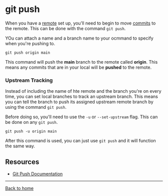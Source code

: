 # git push

When you have a [remote](./Remote.md) set up, you'll need to begin to move [commits](./Commit.md) to the remote. This can be done with the command `git push`. 

YOu can attach a name and a branch name to your ocmmand to specify when you're pushing to. 

```
git push origin main
```

This command will push the **main** branch to the remote called **origin**.
This means any commits that are in your local will be **pushed** to the remote. 

### Upstream Tracking

Instead of including the name of hte remote and the branch you're on every time, you can set local branches to track an upstream branch. This means you can tell the branch to push its assigned upstream remote branch by using the command `git push`. 

Before doing so, you'll need to use the `-u` or `--set-upstream` flag. This can be done on any `git push`. 

```
git push -u origin main
```

After this command is used, you can just use `git push` and it will function the same way. 

## Resources
- [Git Push Documentation](https://git-scm.com/docs/git-push)
---

[Back to home](../README.md)
